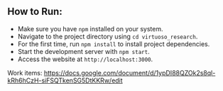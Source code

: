 ## How to Run:
- Make sure you have `npm` installed on your system.
- Navigate to the project directory using `cd virtuoso_research`.
- For the first time, run `npm install` to install project dependencies.
- Start the development server with `npm start`.
- Access the website at `http://localhost:3000`.


Work items: https://docs.google.com/document/d/1ypDI88QZOk2s8ql-kRh6hCzH-siFSQTkenSG5DtKKRw/edit
